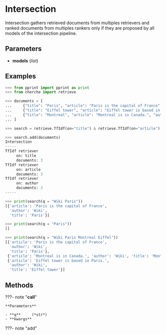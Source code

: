 # Intersection

Intersection gathers retrieved documents from multiples retrievers and ranked documents from multiples rankers only if they are proposed by all models of the intersection pipeline.



## Parameters

- **models** (*list*)



## Examples

```python
>>> from pprint import pprint as print
>>> from cherche import retrieve

>>> documents = [
...     {"title": "Paris", "article": "Paris is the capital of France", "author": "Wiki"},
...     {"title": "Eiffel tower", "article": "Eiffel tower is based in Paris.", "author": "Wiki"},
...     {"title": "Montreal", "article": "Montreal is in Canada.", "author": "Wiki"},
... ]

>>> search = retrieve.TfIdf(on="title") & retrieve.TfIdf(on="article") & retrieve.TfIdf(on="author")

>>> search.add(documents)
Intersection
-----
TfIdf retriever
     on: title
     documents: 3
TfIdf retriever
     on: article
     documents: 3
TfIdf retriever
     on: author
     documents: 3
-----

>>> print(search(q = "Wiki Paris"))
[{'article': 'Paris is the capital of France',
  'author': 'Wiki',
  'title': 'Paris'}]

>>> print(search(q = "Paris"))
[]

>>> print(search(q = "Wiki Paris Montreal Eiffel"))
[{'article': 'Paris is the capital of France',
  'author': 'Wiki',
  'title': 'Paris'},
 {'article': 'Montreal is in Canada.', 'author': 'Wiki', 'title': 'Montreal'},
 {'article': 'Eiffel tower is based in Paris.',
  'author': 'Wiki',
  'title': 'Eiffel tower'}]
```

## Methods

???- note "__call__"

    

    **Parameters**

    - **q**     (*str*)    
    - **kwargs**    
    
???- note "add"

